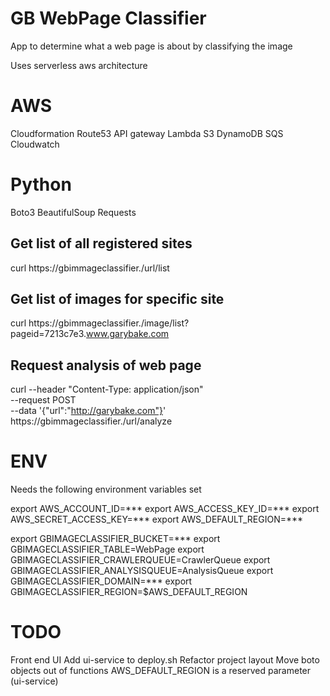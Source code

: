 GB WebPage Classifier
=====================
App to determine what a web page is about by classifying the image

Uses serverless aws architecture

AWS
===
Cloudformation
Route53
API gateway
Lambda
S3
DynamoDB
SQS
Cloudwatch 

Python
======
Boto3
BeautifulSoup
Requests

## Get list of all registered sites 
curl https://gbimmageclassifier.<yourdomain>/url/list 

## Get list of images for specific site
curl https://gbimmageclassifier.<yourdomain>/image/list?pageid=7213c7e3.www.garybake.com

## Request analysis of web page
curl --header "Content-Type: application/json" \
  --request POST \
  --data '{"url":"http://garybake.com"}' \
  https://gbimmageclassifier.<yourdomain>/url/analyze


ENV
===
Needs the following environment variables set

export AWS_ACCOUNT_ID=***
export AWS_ACCESS_KEY_ID=***
export AWS_SECRET_ACCESS_KEY=***
export AWS_DEFAULT_REGION=***

export GBIMAGECLASSIFIER_BUCKET=***
export GBIMAGECLASSIFIER_TABLE=WebPage
export GBIMAGECLASSIFIER_CRAWLERQUEUE=CrawlerQueue
export GBIMAGECLASSIFIER_ANALYSISQUEUE=AnalysisQueue
export GBIMAGECLASSIFIER_DOMAIN=***
export GBIMAGECLASSIFIER_REGION=$AWS_DEFAULT_REGION

TODO
====

Front end UI
Add ui-service to deploy.sh
Refactor project layout
Move boto objects out of functions
AWS_DEFAULT_REGION is a reserved parameter (ui-service)
